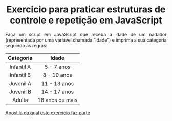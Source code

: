 <h1 align="center">Exercicio para praticar estruturas de controle e repetição em JavaScript
</h1>

<p align="justify">Faça um script em JavaScript que receba a idade de um nadador (representada por uma variável
chamada “idade”) e imprima a sua categoria seguindo as regras:</p>

| Categoria | Idade |
| :---: | :---: |
| Infantil A | 5 - 7 anos |
| Infantil B | 8 - 10 anos |
| Juvenil A | 11 - 13 anos |
| Juvenil B | 14 - 17 anos |
| Adulta | 18 anos ou mais |


[Apostila da qual este exercício faz parte](https://educacaoprofissional.seduc.ce.gov.br/images/material_didatico/informatica/informatica_programacao_web_2019.pdf "Programação Web 2019")
